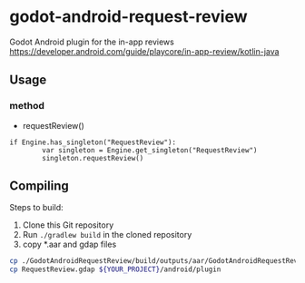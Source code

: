 # godot-android-request-review
Godot Android plugin for the in-app reviews  
https://developer.android.com/guide/playcore/in-app-review/kotlin-java

## Usage

### method
* requestReview()   

```gdscript
if Engine.has_singleton("RequestReview"):
		var singleton = Engine.get_singleton("RequestReview")
		singleton.requestReview()
```

## Compiling

Steps to build:

1. Clone this Git repository
2. Run `./gradlew build` in the cloned repository
3. copy *.aar and gdap files
```bash
cp ./GodotAndroidRequestReview/build/outputs/aar/GodotAndroidRequestReview-release.aar ${YOUR_PROJECT}/android/plugins/RequestReview-release.aar
cp RequestReview.gdap ${YOUR_PROJECT}/android/plugin
```
